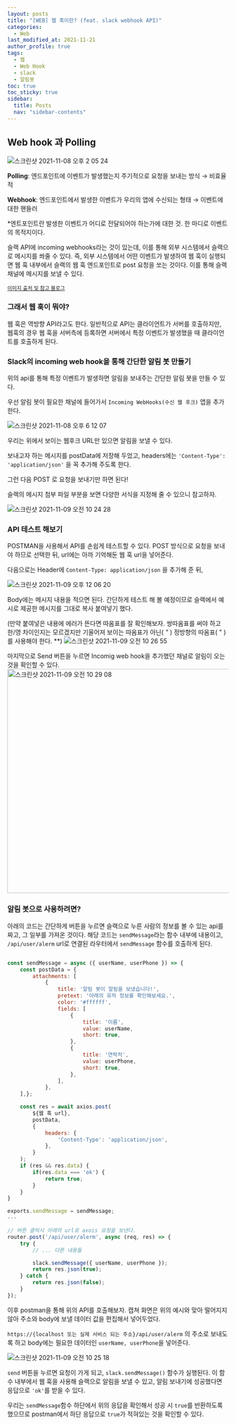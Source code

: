 ```yaml
---
layout: posts
title: "[WEB] 웹 훅이란? (feat. slack webhook API)"
categories:
  - Web
last_modified_at: 2021-11-21
author_profile: true
tags:
  - 웹
  - Web Hook
  - slack
  - 알림봇
toc: true
toc_sticky: true
sidebar:
  title: Posts
  nav: "sidebar-contents"
---
```


## Web hook 과 Polling


![스크린샷 2021-11-08 오후 2 05 24](https://user-images.githubusercontent.com/48341341/141890006-6b0ae869-5bcb-4e94-b9e5-fb446f84a3cf.png)

**Polling**: 엔드포인트에 이벤트가 발생했는지 주기적으로 요청을 보내는 방식 → 비효율적

**Webhook**: 엔드포인트에서 발생한 이벤트가 우리의 앱에 수신되는 형태 → 이벤트에 대한 핸들러

*엔트포인트란 발생한 이벤트가 어디로 전달되어야 하는가에 대한 것. 한 마디로 이벤트의 목적지이다.

슬랙 API에 incoming webhooks라는 것이 있는데, 이를 통해 외부 시스템에서 슬랙으로 메시지를 쏴줄 수 있다. 즉, 외부 시스템에서 어떤 이벤트가 발생하여 웹 훅이 실행되면 웹 훅 내부에서 슬랙의 웹 훅 엔드포인트로 post 요청을 쏘는 것이다. 이를 통해 슬랙 채널에 메시지를 보낼 수 있다. 

<small>
<a href="https://simsimjae.medium.com/%EC%9B%B9%ED%9B%85%EC%9D%B4%EB%9E%80-e41cf1ba92f0">이미지 출처 및 참고 블로그</a>
</small>


### 그래서 웹 훅이 뭐야?

웹 훅은 역방향 API라고도 한다. 일반적으로 API는 클라이언트가 서버를 호출하지만, 웹훅의 경우 웹 훅을 서버측에 등록하면 서버에서 특정 이벤트가 발생했을 때 클라이언트를 호출하게 된다. 

### Slack의 incoming web hook을 통해 간단한 알림 봇 만들기

위의 api를 통해 특정 이벤트가 발생하면 알림을 보내주는 간단한 알림 봇을 만들 수 있다. 

우선 알림 봇이 필요한 채널에 들어가서 `Incoming WebHooks(수신 웹 후크)` 앱을 추가한다.

![스크린샷 2021-11-08 오후 6 12 07](https://user-images.githubusercontent.com/48341341/141890070-619ba00d-020f-43f1-be81-dd25c24aee34.png)


우리는 위에서 보이는 웹후크 URL만 있으면 알림을 보낼 수 있다.

보내고자 하는 메시지를 postData에 저장해 두었고, headers에는 `'Content-Type': 'application/json'` 을 꼭 추가해 주도록 한다. 

그런 다음 POST 로 요청을 보내기만 하면 된다! 

슬랙의 메시지 첨부 파일 부분을 보면 다양한 서식을 지정해 줄 수 있으니 참고하자.

![스크린샷 2021-11-09 오전 10 24 28](https://user-images.githubusercontent.com/48341341/141890092-0b2db06e-f885-4ddb-af44-1c287299a849.png)


### API 테스트 해보기

POSTMAN을 사용해서 API를 손쉽게 테스트할 수 있다. POST 방식으로 요청을 보내야 하므로 선택한 뒤, url에는 아까 기억해둔 웹 훅 url을 넣어준다.

다음으로는 Header에 `Content-Type: application/json` 을 추가해 준 뒤,

![스크린샷 2021-11-09 오후 12 06 20](https://user-images.githubusercontent.com/48341341/141890126-ab73a8a1-6c57-4f0d-a888-0c441b6e7a7d.png)


Body에는 메시지 내용을 적으면 된다. 간단하게 테스트 해 볼 예정이므로 슬랙에서 예시로 제공한 메시지를 그대로 복사 붙여넣기 했다. 

(만약 붙여넣은 내용에 에러가 뜬다면 따옴표를 잘 확인해보자. 쌍따옴표를 써야 하고 한/영 차이인지는 모르겠지만 기울어져 보이는 따옴표가 아닌( *"* ) 정방향의 따옴표( " )를 사용해야 한다. **)
![스크린샷 2021-11-09 오전 10 26 55](https://user-images.githubusercontent.com/48341341/141890178-fc711af6-c611-4f80-8f8d-b24075820c2a.png)



마지막으로 Send 버튼을 누르면 Incomig web hook을 추가했던 채널로 알림이 오는 것을 확인할 수 있다.
<img width="509" alt="스크린샷 2021-11-09 오전 10 29 08" src="https://user-images.githubusercontent.com/48341341/141890199-a7120b92-6252-4c5d-9855-936ef2aeaf1e.png">



### 알림 봇으로 사용하려면?

아래의 코드는 간단하게 버튼을 누르면 슬랙으로 누른 사람의 정보를 볼 수 있는 api를 짜고, 그 일부를 가져온 것이다. 해당 코드는 `sendMessage`라는 함수 내부에 내용이고, `/api/user/alerm` url로 연결된 라우터에서 `sendMessage` 함수를 호출하게 된다.

```jsx

const sendMessage = async ({ userName, userPhone }) => {
	const postData = {
		attachments: [
			{
				title: '알림 봇이 알림을 보냈습니다!',
				pretext: '아래의 유저 정보를 확인해보세요.',
				color: '#ffffff',
				fields: [
					{
						title: '이름',
						value: userName,
						short: true,
					},
					{
						title: '연락처',
						value: userPhone,
						short: true,
					},
				],
			},
	],};

	const res = await axios.post(
		${웹 훅 url},
		postData,
		{
			headers: {
				'Content-Type': 'application/json',
			},
		}
	);
	if (res && res.data) {
		if(res.data === 'ok') {
			return true;
		}
	}
}

exports.sendMessage = sendMessage;
---

// 버튼 클릭시 아래의 url로 axois 요청을 보낸다.
router.post('/api/user/alerm', async (req, res) => {
	try {
		// ... 다른 내용들

		slack.sendMessage({ userName, userPhone });
		return res.json(true);
	} catch {
		return res.json(false);
	}
});
```

이후 postman을 통해 위의 API를 호출해보자. 캡쳐 화면은 위의 예시와 맞아 떨어지지 않아 주소와 body에 보낼 데이터 값을 편집해서 넣어두었다.

 `https://{localhost 또는 실제 서비스 되는 주소}/api/user/alerm` 의 주소로 보내도록 하고 body에는 필요한 데이터인 `userName, userPhone`을 넣어준다.

![스크린샷 2021-11-09 오전 10 25 18](https://user-images.githubusercontent.com/48341341/141890233-3c8855a5-e51d-4c49-b1e0-73643a553b9f.png)


`send` 버튼을 누르면 요청이 가게 되고, `slack.sendMessage()` 함수가 실행된다. 이 함수 내부에서 웹 훅을 사용해 슬랙으로 알림을 보낼 수 있고, 알림 보내기에 성공했다면 응답으로 `'ok'`를 받을 수 있다.

우리는 `sendMessage`함수 하단에서 위의 응답을 확인해서 성공 시 `true`를 반환하도록 했으므로 postman에서 하단 응답으로 `true`가 적혀있는 것을 확인할 수 있다.
